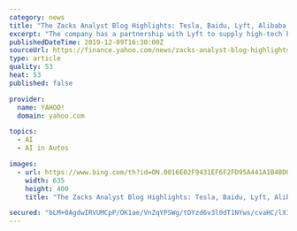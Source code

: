 ```yaml
---
category: news
title: "The Zacks Analyst Blog Highlights: Tesla, Baidu, Lyft, Alibaba and Intel"
excerpt: "The company has a partnership with Lyft to supply high-tech kits that turn vehicles into self-driving cars. Additionally, Ford expects to launch Level 4 vehicles in 2021. Baidu and Volvo have also partnered to launch Level 4 vehicles in the same year. Further, Elon Musk has stated that Tesla will have Level 5 electric vehicles ready by 2020."
publishedDateTime: 2019-12-09T16:30:00Z
sourceUrl: https://finance.yahoo.com/news/zacks-analyst-blog-highlights-tesla-151903956.html
type: article
quality: 53
heat: 53
published: false

provider:
  name: YAHOO!
  domain: yahoo.com

topics:
  - AI
  - AI in Autos

images:
  - url: https://www.bing.com/th?id=ON.0016E02F9431EF6F2FD95A441A1B48D0
    width: 635
    height: 400
    title: "The Zacks Analyst Blog Highlights: Tesla, Baidu, Lyft, Alibaba and Intel"

secured: "bLM+0AgdwIRVUMCpP/OK1ae/VnZqYPSWg/tDYzd6v3l0dT1NYws/cvaHC/lX1tWVBfXdA/5eMuNGFTspQ3uLyv0/FW575eOG06/h2ghu7t+AmgRlid8Bk5njQ+IU0FRDnJjcORYdKdID8SHrNzXjUUDlrPHi3WjCw5Qqmpxcpb7+PxoQ56G0bhodC9hbHGSuc2MveJImtCqajX//dUcUb2O+r6Szvm5FigNV8tXg9xwvI63wHvPWI/acixSf0nE8DqShn9Tcbl/7pF3evR4dHg==;wZofXPDsoWuXA0UEOPR6Ew=="
---
```


